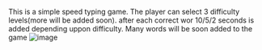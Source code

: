 This is a simple speed typing game.
The player can select 3 difficulty levels(more will be added soon).
after each correct wor 10/5/2 seconds is added depending uppon difficulty.
Many words will be soon added to the game
![image](https://user-images.githubusercontent.com/86717847/163030852-235cfec2-1bc8-463e-9652-34e5a49b3cd0.png)
